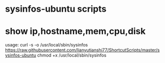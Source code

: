 # sysinfos-ubuntu scripts
# show ip,hostname,mem,cpu,disk
usage: 
curl -s -o /usr/local/sbin/sysinfos https://raw.githubusercontent.com/lianyutianshi77/ShortcutScripts/master/sysinfos-ubuntu
chmod +x /usr/local/sbin/sysinfos

